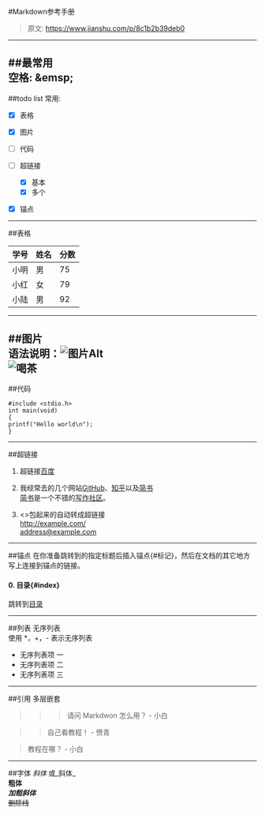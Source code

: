 #Markdown参考手册
> 原文:  https://www.jianshu.com/p/8c1b2b39deb0
---
##最常用  
空格: 
\&emsp; 
---
##todo list
常用:
- [x] 表格
- [x] 图片
- [ ] 代码
- [ ] 超链接
   - [x] 基本 
   - [x] 多个
- [x] 锚点


---
##表格
  
| 学号 | 姓名 | 分数  
|---|---|---
|小明|男|75  
|小红|女|79  
|小陆|男|92  

---
##图片  
语法说明：![图片Alt](图片地址 "图片Title")   
![喝茶](https://timgsa.baidu.com/timg?image&quality=80&size=b9999_10000&sec=1563085271296&di=867040b96cf734aca614f52b5e98bfda&imgtype=0&src=http%3A%2F%2Ff.pk.365imgs.cn%2Ff%2F7%2F76%2F34801-45ce.jpg)
---
##代码  
```
#include <stdio.h>
int main(void)
{
printf("Hello world\n");
}
```
---
##超链接
1. 超链接[百度](http://www.baidu.com)  
2. 我经常去的几个网站[GitHub][1]、[知乎][2]以及[简书][3]  
[简书][3]是一个不错的[写作社区][]。  

    [1]:https://github.com "GitHub"  
    [2]:https://www.zhihu.com "知乎"  
    [3]:http://www.jianshu.com "简书"  
    [写作社区]:http://www.jianshu.com  
    
3. <>包起来的自动转成超链接  
<http://example.com/>  
<address@example.com>
---
##锚点
在你准备跳转到的指定标题后插入锚点{#标记}，然后在文档的其它地方写上连接到锚点的链接。

#### 0. 目录{#index}
跳转到[目录](#index)

---
##列表
无序列表  
使用 *，+，- 表示无序列表  
- 无序列表项 一
- 无序列表项 二
- 无序列表项 三
---
##引用
多层嵌套
>>> 请问 Markdwon 怎么用？ - 小白

>>自己看教程！ - 愤青

>教程在哪？ - 小白

---
##字体
*斜体* 或_斜体_  
**粗体**  
***加粗斜体***  
~~删除线~~  
